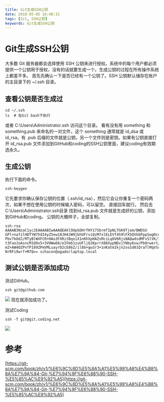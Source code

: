```yaml
---
title: Git生成SSH公钥
date: 2018-05-05 16:40:31
tags: [Git, SSH公钥]
keywords: Git生成SSH公钥
---
```

# Git生成SSH公钥
大多数 Git 服务器都会选择使用 SSH 公钥来进行授权。系统中的每个用户都必须提供一个公钥用于授权，没有的话就要生成一个。生成公钥的过程在所有操作系统上都差不多。 首先先确认一下是否已经有一个公钥了。SSH 公钥默认储存在账户的主目录下的 ~/.ssh 目录。
<!--more-->

## 查看公钥是否生成过
```
cd ~/.ssh
ls  # 在Git bash下执行
```
或者 C:\Users\Administrator\.ssh 访问这个目录。
看有没有用 something 和 something.pub 来命名的一对文件，这个 something 通常就是 id_dsa 或 id_rsa。有 .pub 后缀的文件就是公钥，另一个文件则是密钥。如果有公钥直接打开 id_rsa.pub 文件添加到GitHub和coding的SSH公钥里面，建议coding有效期选永久。

## 生成公钥
执行下面的命令。
```
ssh-keygen
```
它先要求你确认保存公钥的位置（.ssh/id_rsa），然后它会让你重复一个密码两次，如果不想在使用公钥的时候输入密码，可以留空。
直接回车就行。
然后去C:\Users\Administrator\.ssh目录 找到id_rsa.pub 文件就是生成好的公钥，添加到GitHub和coding。
公钥的大概样子，全部复制。
```
ssh-rsa AAAAB3NzaC1yc2EAAAABIwAAAQEAklOUpkDHrfHY17SbrmTIpNLTGK9Tjom/BWDSU
GPl+nafzlHDTYW7hdI4yZ5ew18JH4JW9jbhUFrviQzM7xlELEVf4h9lFX5QVkbPppSwg0cda3
Pbv7kOdJ/MTyBlWXFCR+HAo3FXRitBqxiX1nKhXpHAZsMciLq8V6RjsNAQwdsdMFvSlVK/7XA
t3FaoJoAsncM1Q9x5+3V0Ww68/eIFmb1zuUFljQJKprrX88XypNDvjYNby6vw/Pb0rwert/En
mZ+AW4OZPnTPI89ZPmVMLuayrD2cE86Z/il8b+gw3r3+1nKatmIkjn2so1d01QraTlMqVSsbx
NrRFi9wrf+M7Q== schacon@agadorlaptop.local
```
## 测试公钥是否添加成功
测试GitHub。
```
ssh git@github.com
```
![](http://hexo-1252491761.file.myqcloud.com/Git%E7%94%9F%E6%88%90SSH%E5%85%AC%E9%92%A5/QQ%E5%9B%BE%E7%89%8720180505165306.png)
现在就添加成功了。

测试Coding
```
ssh -T git@git.coding.net
```
![](http://hexo-1252491761.file.myqcloud.com/Git%E7%94%9F%E6%88%90SSH%E5%85%AC%E9%92%A5/QQ%E5%9B%BE%E7%89%8720180505170650.png)

# 参考
[https://git-scm.com/book/zh/v1/%E6%9C%8D%E5%8A%A1%E5%99%A8%E4%B8%8A%E7%9A%84-Git-%E7%94%9F%E6%88%90-SSH-%E5%85%AC%E9%92%A5](https://git-scm.com/book/zh/v1/%E6%9C%8D%E5%8A%A1%E5%99%A8%E4%B8%8A%E7%9A%84-Git-%E7%94%9F%E6%88%90-SSH-%E5%85%AC%E9%92%A5)